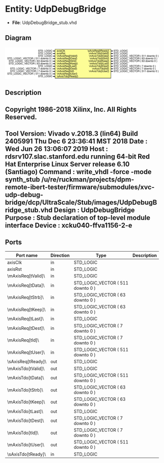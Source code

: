 # Entity: UdpDebugBridge

- **File**: UdpDebugBridge_stub.vhd
## Diagram

![Diagram](UdpDebugBridge_stub.svg "Diagram")
## Description

 Copyright 1986-2018 Xilinx, Inc. All Rights Reserved.
 --------------------------------------------------------------------------------
 Tool Version: Vivado v.2018.3 (lin64) Build 2405991 Thu Dec  6 23:36:41 MST 2018
 Date        : Wed Jun 26 13:06:07 2019
 Host        : rdsrv107.slac.stanford.edu running 64-bit Red Hat Enterprise Linux Server release 6.10 (Santiago)
 Command     : write_vhdl -force -mode synth_stub
               /u/re/ruckman/projects/dpm-remote-ibert-tester/firmware/submodules/xvc-udp-debug-bridge/dcp/UltraScale/Stub/images/UdpDebugBridge_stub.vhd
 Design      : UdpDebugBridge
 Purpose     : Stub declaration of top-level module interface
 Device      : xcku040-ffva1156-2-e
 --------------------------------------------------------------------------------
## Ports

| Port name          | Direction | Type                              | Description |
| ------------------ | --------- | --------------------------------- | ----------- |
| axisClk            | in        | STD_LOGIC                         |             |
| axisRst            | in        | STD_LOGIC                         |             |
| \mAxisReq[tValid]\ | in        | STD_LOGIC                         |             |
| \mAxisReq[tData]\  | in        | STD_LOGIC_VECTOR ( 511 downto 0 ) |             |
| \mAxisReq[tStrb]\  | in        | STD_LOGIC_VECTOR ( 63 downto 0 )  |             |
| \mAxisReq[tKeep]\  | in        | STD_LOGIC_VECTOR ( 63 downto 0 )  |             |
| \mAxisReq[tLast]\  | in        | STD_LOGIC                         |             |
| \mAxisReq[tDest]\  | in        | STD_LOGIC_VECTOR ( 7 downto 0 )   |             |
| \mAxisReq[tId]\    | in        | STD_LOGIC_VECTOR ( 7 downto 0 )   |             |
| \mAxisReq[tUser]\  | in        | STD_LOGIC_VECTOR ( 511 downto 0 ) |             |
| \sAxisReq[tReady]\ | out       | STD_LOGIC                         |             |
| \mAxisTdo[tValid]\ | out       | STD_LOGIC                         |             |
| \mAxisTdo[tData]\  | out       | STD_LOGIC_VECTOR ( 511 downto 0 ) |             |
| \mAxisTdo[tStrb]\  | out       | STD_LOGIC_VECTOR ( 63 downto 0 )  |             |
| \mAxisTdo[tKeep]\  | out       | STD_LOGIC_VECTOR ( 63 downto 0 )  |             |
| \mAxisTdo[tLast]\  | out       | STD_LOGIC                         |             |
| \mAxisTdo[tDest]\  | out       | STD_LOGIC_VECTOR ( 7 downto 0 )   |             |
| \mAxisTdo[tId]\    | out       | STD_LOGIC_VECTOR ( 7 downto 0 )   |             |
| \mAxisTdo[tUser]\  | out       | STD_LOGIC_VECTOR ( 511 downto 0 ) |             |
| \sAxisTdo[tReady]\ | in        | STD_LOGIC                         |             |
